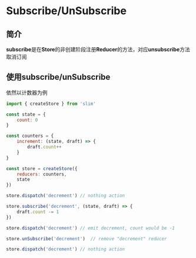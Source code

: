 # Subscribe/UnSubscribe

## 简介
**subscribe**是在**Store**的非创建阶段注册**Reducer**的方法，对应**unsubscribe**方法取消订阅

## 使用subscribe/unSubscribe

依然以计数器为例

```javascript
import { createStore } from 'slim'

const state = {
    count: 0
}

const counters = {
    increment: (state, draft) => {
        draft.count++
    }
}

const store = createStore({
    reducers: counters,
    state
})

store.dispatch('decrement') // nothing action

store.subscribe('decrement', (state, draft) => {
    draft.count -= 1
})

store.dispatch('decrement') // emit decrement, count would be -1

store.unSubscribe('decrement')  // remove "decrement" reducer

store.dispatch('decrement') // nothing action
```
